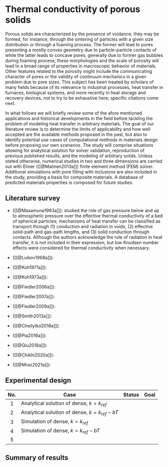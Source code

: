 # Thermal conductivity of porous solids

Porous solids are characterized by the presence of voidance; they may be formed, for instance, through the sintering of particles with a given size distribution or through a foaming process. The former will lead to pores presenting a mostly convex geometry due to particle-particle contacts of  while the latter leads to concave pores, generally due to former gas bubbles during foaming process; these morphologies and the scale of porosity will lead to a broad range of properties in macroscopic behavior of materials. Other features related to the porosity might include the communicating character of pores or the validity of continuum mechanics in a given problem due to pore sizes. This subject has been treated by scholars of many fields because of its relevance to industrial processes, heat transfer in furnaces, biological systems, and more recently in heat storage and recovery devices, not to try to be exhaustive here; specific citations come next.

In what follows we will briefly review some of the afore mentioned applications and historical developments in the field before tackling the problem of modeling heat transfer in arbitrary materials. The goal of our literature review is to determine the limits of applicability and how well accepted are the available methods proposed in the past, but also to identify potential use cases of computational methods in materials design before proposing our own scenarios. The study will comprise situations allowing for analytical solution for solver validation, reproduction of previous published results, and the modeling of arbitrary solids. Unless stated otherwise, numerical studies in two and three dimensions are carried out with Elmer ([[@Malinen2013a]]) finite element method (FEM) solver. Additional simulations with pore filling with inclusions are also included in the study, providing a basis for composite materials. A database of predicted materials properties is composed for future studies.

## Literature survey

- ([[@Masamune1963a]]): studied the role of gas pressure below and up to atmospheric pressure over the effective thermal conductivity of a bed of spherical particles; mechanisms of heat transfer can be classified as transport through (1) conduction and radiation in voids, (2) effective solid-path and gas-path lengths, and (3) solid conduction through contacts. Although the authors acknowledge the role of radiation in heat transfer, it is not included in their expression, but low Knudsen number effects were considered for thermal conductivity when necessary.

- ([[@Luikov1968a]]):

- ([[@Koh1971a]]):

- ([[@Koh1973a]]):

- ([[@Fiedler2006a]]):

- ([[@Fiedler2007a]]):

- ([[@Fiedler2009a]]):

- ([[@Smith2013a]]):

- ([[@Cheilytko2016a]]):

- ([[@Pia2016a]]):

- ([[@Qiu2018a]]):

- ([[@Chikhi2020a]]):

- ([[@Mraz2021a]]):

## Experimental design

| No. | Case                                         | Status | Goal |
| :-: | -------------------------------------------- | :----: | ---- |
|  1  | Analytical solution of dense, $k=k_{ref}$    |        |      |
|  2  | Analytical solution of dense, $k=k_{ref}-bT$ |        |      |
|  3  | Simulation of dense, $k=k_{ref}$             |        |      |
|  4  | Simulation of dense, $k=k_{ref}-bT$          |        |      |
|  5  |                                              |        |      |

## Summary of results

